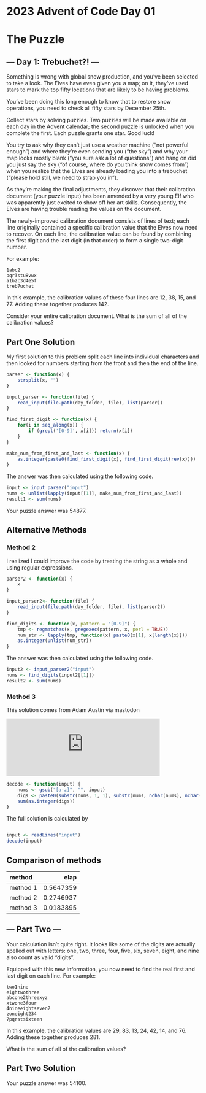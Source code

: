 2023 Advent of Code Day 01
================

# The Puzzle

## — Day 1: Trebuchet?! —

Something is wrong with global snow production, and you’ve been selected
to take a look. The Elves have even given you a map; on it, they’ve used
stars to mark the top fifty locations that are likely to be having
problems.

You’ve been doing this long enough to know that to restore snow
operations, you need to check all fifty stars by December 25th.

Collect stars by solving puzzles. Two puzzles will be made available on
each day in the Advent calendar; the second puzzle is unlocked when you
complete the first. Each puzzle grants one star. Good luck!

You try to ask why they can’t just use a weather machine (“not powerful
enough”) and where they’re even sending you (“the sky”) and why your map
looks mostly blank (“you sure ask a lot of questions”) and hang on did
you just say the sky (“of course, where do you think snow comes from”)
when you realize that the Elves are already loading you into a trebuchet
(“please hold still, we need to strap you in”).

As they’re making the final adjustments, they discover that their
calibration document (your puzzle input) has been amended by a very
young Elf who was apparently just excited to show off her art skills.
Consequently, the Elves are having trouble reading the values on the
document.

The newly-improved calibration document consists of lines of text; each
line originally contained a specific calibration value that the Elves
now need to recover. On each line, the calibration value can be found by
combining the first digit and the last digit (in that order) to form a
single two-digit number.

For example:

    1abc2
    pqr3stu8vwx
    a1b2c3d4e5f
    treb7uchet

In this example, the calibration values of these four lines are 12, 38,
15, and 77. Adding these together produces 142.

Consider your entire calibration document. What is the sum of all of the
calibration values?

## Part One Solution

My first solution to this problem split each line into individual
characters and then looked for numbers starting from the front and then
the end of the line.

``` r
parser <- function(x) {
    strsplit(x, "")
}

input_parser <- function(file) {
    read_input(file.path(day_folder, file), list(parser))
}

find_first_digit <- function(x) {
    for(i in seq_along(x)) {
        if (grepl('[0-9]', x[i])) return(x[i])
    }
}

make_num_from_first_and_last <- function(x) {
    as.integer(paste0(find_first_digit(x), find_first_digit(rev(x))))
}
```

The answer was then calculated using the following code.

``` r
input <- input_parser("input")
nums <- unlist(lapply(input[[1]], make_num_from_first_and_last))
result1 <- sum(nums)
```

Your puzzle answer was 54877.

## Alternative Methods

### Method 2

I realized I could improve the code by treating the string as a whole
and using regular expressions.

``` r
parser2 <- function(x) {
    x
}

input_parser2<- function(file) {
    read_input(file.path(day_folder, file), list(parser2))
}

find_digits <- function(x, pattern = "[0-9]") {
    tmp <- regmatches(x, gregexec(pattern, x, perl = TRUE))
    num_str <- lapply(tmp, function(x) paste0(x[1], x[length(x)]))
    as.integer(unlist(num_str))
}
```

The answer was then calculated using the following code.

``` r
input2 <- input_parser2("input")
nums <- find_digits(input2[[1]])
result2 <- sum(nums)
```

### Method 3

This solution comes from Adam Austin via mastodon
<iframe src="https://fosstodon.org/@ataustin/111507635010209091/embed" class="mastodon-embed" style="max-width: 100%; border: 0" width="400" allowfullscreen="allowfullscreen"></iframe>
<script src="https://fosstodon.org/embed.js" async="async"></script>
<!-- [https://github.com/ataustin/advent-of-code/blob/main/y2023/d01/solution.R]()
-->

``` r
decode <- function(input) {
    nums <- gsub("[a-z]", "", input)
    digs <- paste0(substr(nums, 1, 1), substr(nums, nchar(nums), nchar(nums)))
    sum(as.integer(digs))
}
```

The full solution is calculated by

``` r

input <- readLines("input")
decode(input)
```

## Comparison of methods

| method   |      elap |
|:---------|----------:|
| method 1 | 0.5647359 |
| method 2 | 0.2746937 |
| method 3 | 0.0183895 |

## — Part Two —

Your calculation isn’t quite right. It looks like some of the digits are
actually spelled out with letters: one, two, three, four, five, six,
seven, eight, and nine also count as valid “digits”.

Equipped with this new information, you now need to find the real first
and last digit on each line. For example:

    two1nine
    eightwothree
    abcone2threexyz
    xtwone3four
    4nineeightseven2
    zoneight234
    7pqrstsixteen

In this example, the calibration values are 29, 83, 13, 24, 42, 14, and
76. Adding these together produces 281.

What is the sum of all of the calibration values?

## Part Two Solution

Your puzzle answer was 54100.

